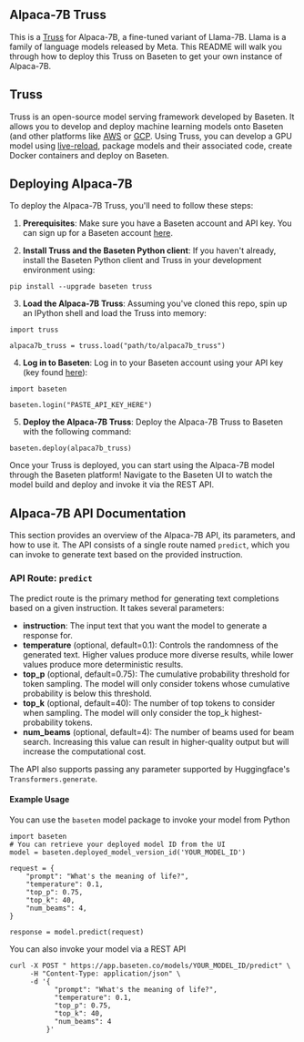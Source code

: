 ## Alpaca-7B Truss

This is a [Truss](https://truss.baseten.co/) for Alpaca-7B, a fine-tuned variant of Llama-7B. Llama is a family of language models released by Meta. This README will walk you through how to deploy this Truss on Baseten to get your own instance of Alpaca-7B.

## Truss

Truss is an open-source model serving framework developed by Baseten. It allows you to develop and deploy machine learning models onto Baseten (and other platforms like [AWS](https://truss.baseten.co/deploy/aws) or [GCP](https://truss.baseten.co/deploy/gcp). Using Truss, you can develop a GPU model using [live-reload](baseten.co/blog/technical-deep-dive-truss-live-reload), package models and their associated code, create Docker containers and deploy on Baseten.

## Deploying Alpaca-7B

To deploy the Alpaca-7B Truss, you'll need to follow these steps:

1. __Prerequisites__: Make sure you have a Baseten account and API key. You can sign up for a Baseten account [here](https://app.baseten.co/signup).

2. __Install Truss and the Baseten Python client__: If you haven't already, install the Baseten Python client and Truss in your development environment using:
```
pip install --upgrade baseten truss
```

3. __Load the Alpaca-7B Truss__: Assuming you've cloned this repo, spin up an IPython shell and load the Truss into memory:
```
import truss

alpaca7b_truss = truss.load("path/to/alpaca7b_truss")
```

4. __Log in to Baseten__: Log in to your Baseten account using your API key (key found [here](https://app.baseten.co/settings/account/api_keys)):
```
import baseten

baseten.login("PASTE_API_KEY_HERE")
```

5. __Deploy the Alpaca-7B Truss__: Deploy the Alpaca-7B Truss to Baseten with the following command:
```
baseten.deploy(alpaca7b_truss)
```

Once your Truss is deployed, you can start using the Alpaca-7B model through the Baseten platform! Navigate to the Baseten UI to watch the model build and deploy and invoke it via the REST API.

## Alpaca-7B API Documentation
This section provides an overview of the Alpaca-7B API, its parameters, and how to use it. The API consists of a single route named  `predict`, which you can invoke to generate text based on the provided instruction.

### API Route: `predict`
The predict route is the primary method for generating text completions based on a given instruction. It takes several parameters:

- __instruction__: The input text that you want the model to generate a response for.
- __temperature__ (optional, default=0.1): Controls the randomness of the generated text. Higher values produce more diverse results, while lower values produce more deterministic results.
- __top_p__ (optional, default=0.75): The cumulative probability threshold for token sampling. The model will only consider tokens whose cumulative probability is below this threshold.
- __top_k__ (optional, default=40): The number of top tokens to consider when sampling. The model will only consider the top_k highest-probability tokens.
- __num_beams__ (optional, default=4): The number of beams used for beam search. Increasing this value can result in higher-quality output but will increase the computational cost.

The API also supports passing any parameter supported by Huggingface's `Transformers.generate`.

#### Example Usage

You can use the `baseten` model package to invoke your model from Python
```
import baseten
# You can retrieve your deployed model ID from the UI
model = baseten.deployed_model_version_id('YOUR_MODEL_ID')

request = {
    "prompt": "What's the meaning of life?",
    "temperature": 0.1,
    "top_p": 0.75,
    "top_k": 40,
    "num_beams": 4,
}

response = model.predict(request)
```

You can also invoke your model via a REST API
```
curl -X POST " https://app.baseten.co/models/YOUR_MODEL_ID/predict" \
     -H "Content-Type: application/json" \
     -d '{
           "prompt": "What's the meaning of life?",
           "temperature": 0.1,
           "top_p": 0.75,
           "top_k": 40,
           "num_beams": 4
         }'

```
